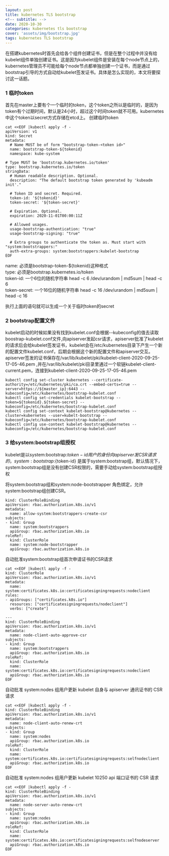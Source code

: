 ```yaml
---
layout: post
title: kubernetes TLS bootstrap
<!-- subtitle: -->
date: 2020-10-30
categories: kubernetes tls bootstrap
cover: 'assets/img/bootstrap.jpg'
tags: kubernetes TLS bootstrap
---
```


在搭建kubernetes时首先会给各个组件创建证书，但是在整个过程中并没有给kubelet组件单独创建证书。这是因为kubelet组件是安装在每个node节点上的，kubernetes管理员不可能给每个node节点都单独创建一个证书，而是通过bootstrap引导的方式自动给kubelet签发证书。具体是怎么实现的，本文将要探讨这一话题。


### 1 临时token
首先在master上要有个一个临时的token，这个token之所以是临时的，是因为token有个过期时间，默认是24小时，超过这个时间token就不可用。kubernetes中这个token以secret方式存储在etcd上。
创建临时token


```
cat <<EOF |kubectl apply -f -
apiVersion: v1
kind: Secret
metadata:
  # Name MUST be of form "bootstrap-token-<token id>"
  name: bootstrap-token-${tokenid}
  namespace: kube-system

# Type MUST be 'bootstrap.kubernetes.io/token'
type: bootstrap.kubernetes.io/token
stringData:
  # Human readable description. Optional.
  description: "The default bootstrap token generated by 'kubeadm init'."

  # Token ID and secret. Required.
  token-id: '${tokenid}'
  token-secret: '${token-secret}'

  # Expiration. Optional.
  expiration: 2020-11-01T00:00:11Z

  # Allowed usages.
  usage-bootstrap-authentication: "true"
  usage-bootstrap-signing: "true"

  # Extra groups to authenticate the token as. Must start with "system:bootstrappers:"
  auth-extra-groups: system:bootstrappers:kubelet-bootstrap
EOF
```
>
name: 必须是bootstrap-token-${tokenid}这种格式<br>
type: 必须是bootstrap.kubernetes.io/token<br>
token-id: 一个6位的随机字符串 head -c 6 /dev/urandom | md5sum | head -c 6 <br>
token-secret: 一个16位的随机字符串  head -c 16 /dev/urandom | md5sum | head -c 16 <br>

执行上面的语句就可以生成一个关于临时token的secret

### 2 bootstrap配置文件

kubelet启动的时候如果没有找到kubelet.conf会根据--kubeconfig的值去读取boostrap-kubelet.conf文件,向apiserver发起csr请求，apiserver批准了kubelet的请求后会给kubelet签发证书，kubelet会在/etc/kubernetes目录下产生一个新的配置文件kubelet.conf，后期会根据这个新的配置文件和apiserver交互。apiserver签发的证书保存在/var/lib/kubelet/pki/kubelet-client-2020-09-25-17-05-46.pem ,并在/var/lib/kubelet/pki目录里通过一个软链kubelet-client-current.pem，连接到kubelet-client-2020-09-25-17-05-46.pem

```
kubectl config set-cluster kubernetes --certificate-authority=/etc/kubernetes/pki/ca.crt --embed-certs=true --server=https://${master_ip}:6443 --kubeconfig=/etc/kubernetes/bootstrap-kubelet.conf
kubectl config set-credentials kubelet-bootstrap --token=${tokenid}.${token-secret} --kubeconfig=/etc/kubernetes/bootstrap-kubelet.conf
kubectl config set-context kubelet-bootstrap@kubernetes --cluster=kubernetes --user=kubelt-bootstrap --kubeconfig=/etc/kubernetes/bootstrap-kubelet.conf
kubectl config use-context kubelet-bootstrap@kubernetes --kubeconfig=/etc/kubernetes/bootstrap-kubelet.conf
```

### 3 给system:bootstrap组授权
kubelet是以system:bootstrap:${token-id}用户的身份向apiserver发CSR请求的，system:bootstrap:${token-id} 是属于system:bootstrap组，默认情况下，system:bootstrap组是没有创建CSR权限的，需要手动给system:bootstrap组授权


将system:bootstrap组和system:node-bootstrapper 角色绑定，允许system:bootstrap组创建CSR。
```
kind: ClusterRoleBinding
apiVersion: rbac.authorization.k8s.io/v1
metadata: 
  name: allow-system:bootstrappers-create-csr
subjects:
- kind: Group
  name: system:bootstrappers
  apiGroup: rbac.authorization.k8s.io
roleRef:
  kind: ClusterRole
  name: system:node-bootstrapper
  apiGroup: rbac.authorization.k8s.io
```


自动批准system:bootstrap组首次申请证书的CSR请求

```
cat <<EOF |kubectl apply -f -
kind: ClusterRole
apiVersion: rbac.authorization.k8s.io/v1
metadata:
  name: system:certificates.k8s.io:certificatesigningrequests:nodeclient
rules:
- apiGroups: ["certificates.k8s.io"]
  resources: ["certificatesigningrequests/nodeclient"]
  verbs: ["create"]

---
kind: ClusterRoleBinding
apiVersion: rbac.authorization.k8s.io/v1
metadata:
  name: node-client-auto-approve-csr
subjects:
- kind: Group
  name: system:bootstrappers
  apiGroup: rbac.authorization.k8s.io
roleRef:
  kind: ClusterRole
  name: system:certificates.k8s.io:certificatesigningrequests:nodeclient 
  apiGroup: rbac.authorization.k8s.io
EOF
```

自动批准 system:nodes 组用户更新 kubelet 自身与 apiserver 通讯证书的 CSR 请求

```
cat <<EOF |kubectl apply -f -
kind: ClusterRoleBinding
apiVersion: rbac.authorization.k8s.io/v1
metadata:
  name: node-client-auto-renew-crt
subjects:
- kind: Group
  name: system:nodes
  apiGroup: rbac.authorization.k8s.io
roleRef:
  kind: ClusterRole
  name: system:certificates.k8s.io:certificatesigningrequests:selfnodeclient
  apiGroup: rbac.authorization.k8s.io
EOF
```

自动批准 system:nodes 组用户更新 kubelet 10250 api 端口证书的 CSR 请求

```
cat <<EOF |kubectl apply -f -
kind: ClusterRoleBinding
apiVersion: rbac.authorization.k8s.io/v1
metadata:
  name: node-server-auto-renew-crt
subjects:
- kind: Group
  name: system:nodes
  apiGroup: rbac.authorization.k8s.io
roleRef:
  kind: ClusterRole
  name: system:certificates.k8s.io:certificatesigningrequests:selfnodeserver
  apiGroup: rbac.authorization.k8s.io
EOF
```
